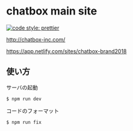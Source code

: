 # chatbox main site 

[![code style: prettier](https://img.shields.io/badge/code_style-prettier-ff69b4.svg?style=flat-square)](https://github.com/prettier/prettier)

http://chatbox-inc.com/

https://app.netlify.com/sites/chatbox-brand2018

## 使い方

サーバの起動

````
$ npm run dev
````

コードのフォーマット

````
$ npm run fix
````
